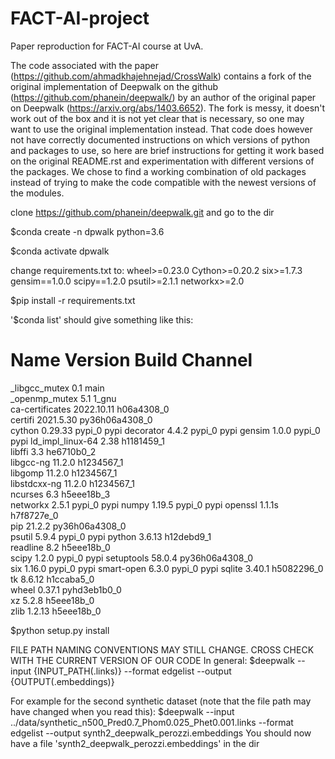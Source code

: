 # FACT-AI-project
Paper reproduction for FACT-AI course at UvA.


The code associated with the paper (https://github.com/ahmadkhajehnejad/CrossWalk) contains a fork of the original implementation of Deepwalk on the github (https://github.com/phanein/deepwalk/) by an author of the original paper on Deepwalk (https://arxiv.org/abs/1403.6652). The fork is messy, it doesn't work out of the box and it is not yet clear that is necessary, so one may want to use the original implementation instead. That code does however not have correctly documented instructions on which versions of python and packages to use, so here are brief instructions for getting it work based on the original README.rst and experimentation with different versions of the packages. We chose to find a working combination of old packages instead of trying to make the code compatible with the newest versions of the modules.

clone https://github.com/phanein/deepwalk.git and go to the dir

$conda create -n dpwalk python=3.6

$conda activate dpwalk

change requirements.txt to: 
wheel>=0.23.0
Cython>=0.20.2
six>=1.7.3
gensim==1.0.0
scipy==1.2.0
psutil>=2.1.1
networkx>=2.0

$pip install -r requirements.txt

'$conda list' should give something like this:
# Name                    Version                   Build  Channel
_libgcc_mutex             0.1                        main  
_openmp_mutex             5.1                       1_gnu  
ca-certificates           2022.10.11           h06a4308_0  
certifi                   2021.5.30        py36h06a4308_0  
cython                    0.29.33                  pypi_0    pypi
decorator                 4.4.2                    pypi_0    pypi
gensim                    1.0.0                    pypi_0    pypi
ld_impl_linux-64          2.38                 h1181459_1  
libffi                    3.3                  he6710b0_2  
libgcc-ng                 11.2.0               h1234567_1  
libgomp                   11.2.0               h1234567_1  
libstdcxx-ng              11.2.0               h1234567_1  
ncurses                   6.3                  h5eee18b_3  
networkx                  2.5.1                    pypi_0    pypi
numpy                     1.19.5                   pypi_0    pypi
openssl                   1.1.1s               h7f8727e_0  
pip                       21.2.2           py36h06a4308_0  
psutil                    5.9.4                    pypi_0    pypi
python                    3.6.13               h12debd9_1  
readline                  8.2                  h5eee18b_0  
scipy                     1.2.0                    pypi_0    pypi
setuptools                58.0.4           py36h06a4308_0  
six                       1.16.0                   pypi_0    pypi
smart-open                6.3.0                    pypi_0    pypi
sqlite                    3.40.1               h5082296_0  
tk                        8.6.12               h1ccaba5_0  
wheel                     0.37.1             pyhd3eb1b0_0  
xz                        5.2.8                h5eee18b_0  
zlib                      1.2.13               h5eee18b_0 

$python setup.py install

FILE PATH NAMING CONVENTIONS MAY STILL CHANGE. CROSS CHECK WITH THE CURRENT VERSION OF OUR CODE
In general:
$deepwalk --input {INPUT_PATH(.links)} --format edgelist --output {OUTPUT(.embeddings)}

For example for the second synthetic dataset (note that the file path may have changed when you read this):
$deepwalk --input ../data/synthetic_n500_Pred0.7_Phom0.025_Phet0.001.links --format edgelist --output synth2_deepwalk_perozzi.embeddings
You should now have a file 'synth2_deepwalk_perozzi.embeddings' in the dir
